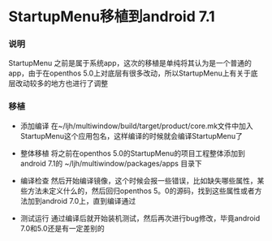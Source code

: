 
# StartupMenu移植到android 7.1

### 说明
  StartupMenu 之前是属于系统app，这次的移植是单纯将其认为是一个普通的app，由于在openthos 5.0上对底层有很多改动，所以StartupMenu上有关于底层改动较多的地方也进行了调整
  
### 移植
  - 添加编译
        在~/ljh/multiwindow/build/target/product/core.mk文件中加入StartupMenu这个应用包名，这样编译的时候就会编译StartupMenu了
    
  - 整体移植
        将之前在openthos 5.0的StartupMenu的项目工程整体添加到android 7.1的 ~/ljh/multiwindow/packages/apps 目录下
        
  - 编译检查
        然后开始编译镜像，这个时候会报一些错误，比如缺失哪些属性，某些方法未定义什么的，然后回归openthos 5。0的源码，找到这些属性或者方法加到android 7.0上，直到编译通过
        
   - 测试运行
         通过编译后就开始装机测试，然后再次进行bug修改，毕竟android 7.0和5.0还是有一定差别的

